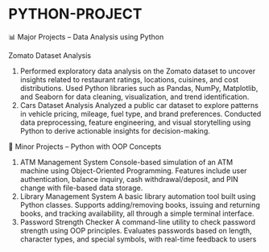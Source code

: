 # PYTHON-PROJECT

📊 Major Projects – Data Analysis using Python

Zomato Dataset Analysis
1) Performed exploratory data analysis on the Zomato dataset to uncover insights related to restaurant ratings, locations, cuisines, and cost distributions. Used Python libraries such as Pandas, NumPy, Matplotlib, and Seaborn for data cleaning, visualization, and trend identification.
2) Cars Dataset Analysis
Analyzed a public car dataset to explore patterns in vehicle pricing, mileage, fuel type, and brand preferences. Conducted data preprocessing, feature engineering, and visual storytelling using Python to derive actionable insights for decision-making.

🧩 Minor Projects – Python with OOP Concepts

1) ATM Management System
Console-based simulation of an ATM machine using Object-Oriented Programming. Features include user authentication, balance inquiry, cash withdrawal/deposit, and PIN change with file-based data storage.
2) Library Management System
A basic library automation tool built using Python classes. Supports adding/removing books, issuing and returning books, and tracking availability, all through a simple terminal interface.
3) Password Strength Checker
A command-line utility to check password strength using OOP principles. Evaluates passwords based on length, character types, and special symbols, with real-time feedback to users
